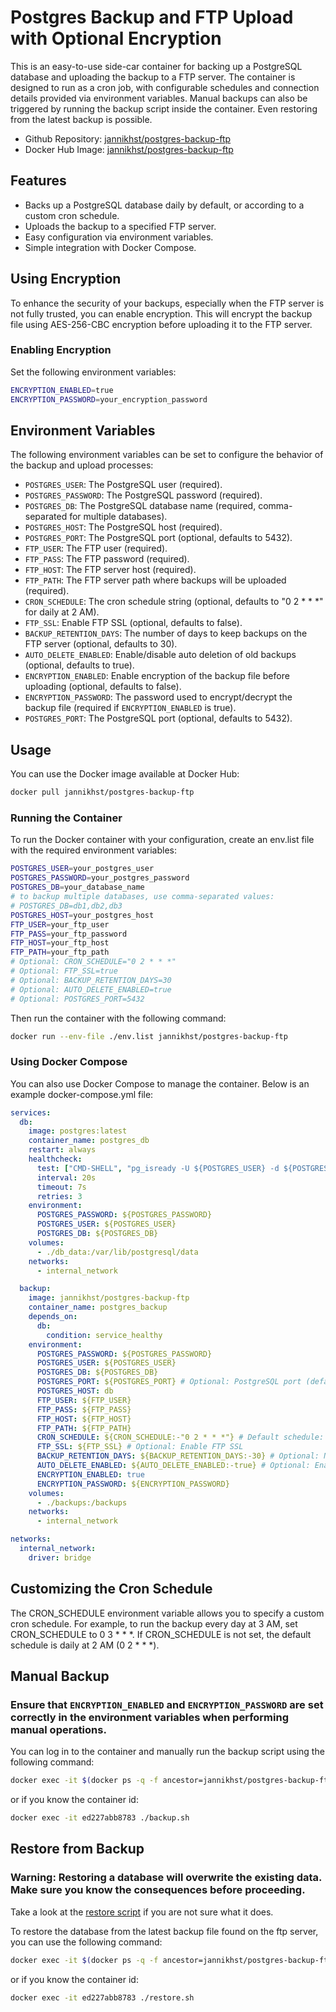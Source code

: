 # Postgres Backup and FTP Upload with Optional Encryption

This is an easy-to-use side-car container for backing up a PostgreSQL database and uploading the backup to a FTP server. The container is designed to run as a cron job, with configurable schedules and connection details provided via environment variables. Manual backups can also be triggered by running the backup script inside the container. Even restoring from the latest backup is possible.

- Github Repository: [jannikhst/postgres-backup-ftp](https://github.com/jannikhst/postgres-backup-ftp)
- Docker Hub Image: [jannikhst/postgres-backup-ftp](https://hub.docker.com/r/jannikhst/postgres-backup-ftp)

## Features

- Backs up a PostgreSQL database daily by default, or according to a custom cron schedule.
- Uploads the backup to a specified FTP server.
- Easy configuration via environment variables.
- Simple integration with Docker Compose.

## Using Encryption

To enhance the security of your backups, especially when the FTP server is not fully trusted, you can enable encryption. This will encrypt the backup file using AES-256-CBC encryption before uploading it to the FTP server.

### Enabling Encryption

Set the following environment variables:

```sh
ENCRYPTION_ENABLED=true
ENCRYPTION_PASSWORD=your_encryption_password
```

## Environment Variables

The following environment variables can be set to configure the behavior of the backup and upload processes:

- `POSTGRES_USER`: The PostgreSQL user (required).
- `POSTGRES_PASSWORD`: The PostgreSQL password (required).
- `POSTGRES_DB`: The PostgreSQL database name (required, comma-separated for multiple databases).
- `POSTGRES_HOST`: The PostgreSQL host (required).
- `POSTGRES_PORT`: The PostgreSQL port (optional, defaults to 5432).
- `FTP_USER`: The FTP user (required).
- `FTP_PASS`: The FTP password (required).
- `FTP_HOST`: The FTP server host (required).
- `FTP_PATH`: The FTP server path where backups will be uploaded (required).
- `CRON_SCHEDULE`: The cron schedule string (optional, defaults to "0 2 * * *" for daily at 2 AM).
- `FTP_SSL`: Enable FTP SSL (optional, defaults to false).
- `BACKUP_RETENTION_DAYS`: The number of days to keep backups on the FTP server (optional, defaults to 30).
- `AUTO_DELETE_ENABLED`: Enable/disable auto deletion of old backups (optional, defaults to true).
- `ENCRYPTION_ENABLED`: Enable encryption of the backup file before uploading (optional, defaults to false).
- `ENCRYPTION_PASSWORD`: The password used to encrypt/decrypt the backup file (required if `ENCRYPTION_ENABLED` is true).
- `POSTGRES_PORT`: The PostgreSQL port (optional, defaults to 5432).

## Usage
You can use the Docker image available at Docker Hub:

```sh
docker pull jannikhst/postgres-backup-ftp
```

### Running the Container

To run the Docker container with your configuration, create an env.list file with the required environment variables:

```sh
POSTGRES_USER=your_postgres_user
POSTGRES_PASSWORD=your_postgres_password
POSTGRES_DB=your_database_name
# to backup multiple databases, use comma-separated values:
# POSTGRES_DB=db1,db2,db3
POSTGRES_HOST=your_postgres_host
FTP_USER=your_ftp_user
FTP_PASS=your_ftp_password
FTP_HOST=your_ftp_host
FTP_PATH=your_ftp_path
# Optional: CRON_SCHEDULE="0 2 * * *"
# Optional: FTP_SSL=true
# Optional: BACKUP_RETENTION_DAYS=30
# Optional: AUTO_DELETE_ENABLED=true
# Optional: POSTGRES_PORT=5432
```

Then run the container with the following command:

```sh
docker run --env-file ./env.list jannikhst/postgres-backup-ftp
```

### Using Docker Compose

You can also use Docker Compose to manage the container. Below is an example docker-compose.yml file:

```yaml
services:
  db:
    image: postgres:latest
    container_name: postgres_db
    restart: always
    healthcheck:
      test: ["CMD-SHELL", "pg_isready -U ${POSTGRES_USER} -d ${POSTGRES_DB} || exit 1"]
      interval: 20s
      timeout: 7s
      retries: 3
    environment:
      POSTGRES_PASSWORD: ${POSTGRES_PASSWORD}
      POSTGRES_USER: ${POSTGRES_USER}
      POSTGRES_DB: ${POSTGRES_DB}
    volumes:
      - ./db_data:/var/lib/postgresql/data
    networks:
      - internal_network

  backup:
    image: jannikhst/postgres-backup-ftp
    container_name: postgres_backup
    depends_on:
      db:
        condition: service_healthy
    environment:
      POSTGRES_PASSWORD: ${POSTGRES_PASSWORD}
      POSTGRES_USER: ${POSTGRES_USER}
      POSTGRES_DB: ${POSTGRES_DB}
      POSTGRES_PORT: ${POSTGRES_PORT} # Optional: PostgreSQL port (default: 5432)
      POSTGRES_HOST: db
      FTP_USER: ${FTP_USER}
      FTP_PASS: ${FTP_PASS}
      FTP_HOST: ${FTP_HOST}
      FTP_PATH: ${FTP_PATH}
      CRON_SCHEDULE: ${CRON_SCHEDULE:-"0 2 * * *"} # Default schedule: daily at 2 AM
      FTP_SSL: ${FTP_SSL} # Optional: Enable FTP SSL
      BACKUP_RETENTION_DAYS: ${BACKUP_RETENTION_DAYS:-30} # Optional: Number of days to keep backups
      AUTO_DELETE_ENABLED: ${AUTO_DELETE_ENABLED:-true} # Optional: Enable/disable auto deletion of old backups
      ENCRYPTION_ENABLED: true
      ENCRYPTION_PASSWORD: ${ENCRYPTION_PASSWORD}
    volumes:
      - ./backups:/backups
    networks:
      - internal_network

networks:
  internal_network:
    driver: bridge
```

## Customizing the Cron Schedule
The CRON_SCHEDULE environment variable allows you to specify a custom cron schedule. For example, to run the backup every day at 3 AM, set CRON_SCHEDULE to 0 3 * * *. If CRON_SCHEDULE is not set, the default schedule is daily at 2 AM (0 2 * * *).

## Manual Backup
### Ensure that `ENCRYPTION_ENABLED` and `ENCRYPTION_PASSWORD` are set correctly in the environment variables when performing manual operations.
You can log in to the container and manually run the backup script using the following command:

```sh
docker exec -it $(docker ps -q -f ancestor=jannikhst/postgres-backup-ftp) /scripts/backup.sh
```

or if you know the container id:

```sh
docker exec -it ed227abb8783 ./backup.sh
```


## Restore from Backup

### Warning: Restoring a database will overwrite the existing data. Make sure you know the consequences before proceeding.

Take a look at the [restore script](https://github.com/jannikhst/postgres-backup-ftp/blob/main/restore.sh#L74) if you are not sure what it does.

To restore the database from the latest backup file found on the ftp server, you can use the following command:

```sh
docker exec -it $(docker ps -q -f ancestor=jannikhst/postgres-backup-ftp) /scripts/restore.sh
```
or if you know the container id:

```sh
docker exec -it ed227abb8783 ./restore.sh
```
